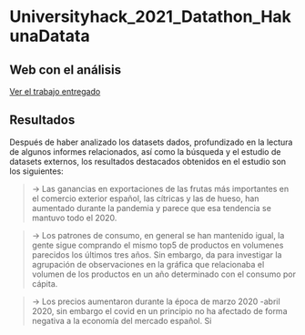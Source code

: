 # Universityhack_2021_Datathon_HakunaDatata

## Web con el análisis
[Ver el trabajo entregado](https://srvladyslav.github.io/Universityhack_2021_Datathon_HakunaDatata/web/index.html)

## Resultados
Después de haber analizado los datasets dados, profundizado en la lectura de algunos informes relacionados, así como la búsqueda y el estudio de datasets externos, los resultados destacados obtenidos en el estudio son los siguientes:

>→ Las ganancias en exportaciones de las frutas más importantes en el comercio exterior español, las cítricas y las de hueso, han aumentado durante la pandemia y parece que esa tendencia se mantuvo todo el 2020.

>→ Los patrones de consumo, en general se han mantenido igual, la gente sigue comprando el mismo top5 de productos en volumenes parecidos los últimos tres años. Sin embargo, da para investigar la agrupación de observaciones en la gráfica que relacionaba el volumen de los productos en un año determinado con el consumo por cápita.

>→ Los precios aumentaron durante la época de marzo 2020 -abril 2020, sin embargo el covid en un principio no ha afectado de forma negativa a la economía del mercado español. Si

